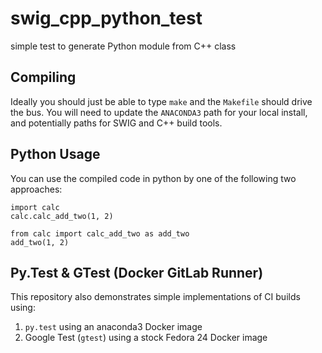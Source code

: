 # swig_cpp_python_test
simple test to generate Python module from C++ class

## Compiling
Ideally you should just be able to type ``make`` and the ``Makefile`` should
drive the bus.  You will need to update the ``ANACONDA3`` path for your local
install, and potentially paths for SWIG and C++ build tools.

## Python Usage
You can use the compiled code in python by one of the following two approaches:
```
import calc
calc.calc_add_two(1, 2)
```

```
from calc import calc_add_two as add_two
add_two(1, 2)
```
## Py.Test & GTest (Docker GitLab Runner)
This repository also demonstrates simple implementations of CI builds using:
1. ``py.test`` using an anaconda3 Docker image
2. Google Test (``gtest``) using a stock Fedora 24 Docker image

